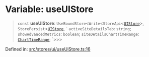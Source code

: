 # Variable: useUIStore

> `const` **useUIStore**: `UseBoundStore`\<`Write`\<`StoreApi`\<[`UIStore`](../../types/interfaces/UIStore.md)\>, `StorePersist`\<[`UIStore`](../../types/interfaces/UIStore.md), \` `activeSiteDetailsTab`: `string`; `showAdvancedMetrics`: `boolean`; `siteDetailsChartTimeRange`: [`ChartTimeRange`](../../../types/type-aliases/ChartTimeRange.md); \`\>\>\>

Defined in: [src/stores/ui/useUiStore.ts:16](https://github.com/Nick2bad4u/Uptime-Watcher/blob/2a45eeb1723f8f7089001af2c92aa07d82dfe7e4/src/stores/ui/useUiStore.ts#L16)
